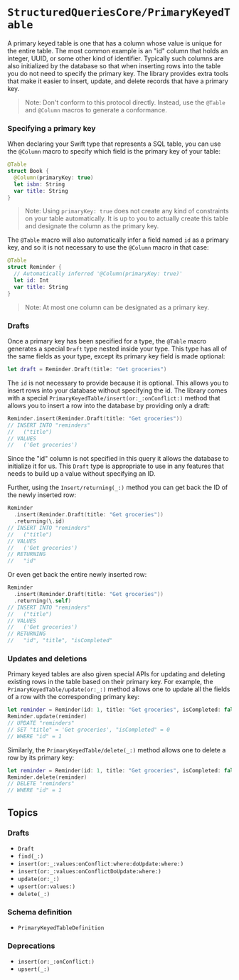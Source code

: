 # ``StructuredQueriesCore/PrimaryKeyedTable``

A primary keyed table is one that has a column whose value is unique for the entire table. The most
common example is an "id" column that holds an integer, UUID, or some other kind of identifier.
Typically such columns are also initialized by the database so that when inserting rows into the
table you do not need to specify the primary key. The library provides extra tools that make it
easier to insert, update, and delete records that have a primary key.

> Note: Don't conform to this protocol directly. Instead, use the `@Table` and `@Column` macros to
> generate a conformance.

### Specifying a primary key

When declaring your Swift type that represents a SQL table, you can use the `@Column` macro to
specify which field is the primary key of your table:

```swift
@Table
struct Book {
  @Column(primaryKey: true)
  let isbn: String
  var title: String
}
```

> Note: Using `primaryKey: true` does not create any kind of constraints on your table
> automatically. It is up to you to actually create this table and designate the column as the
> primary key.

The `@Table` macro will also automatically infer a field named `id` as a primary key, and so it is
not necessary to use the `@Column` macro in that case:

```swift
@Table
struct Reminder {
  // Automatically inferred '@Column(primaryKey: true)'
  let id: Int
  var title: String
}
```

> Note: At most one column can be designated as a primary key.

### Drafts

Once a primary key has been specified for a type, the `@Table` macro generates a special `Draft`
type nested inside your type. This type has all of the same fields as your type, except its primary
key field is made optional:

```swift
let draft = Reminder.Draft(title: "Get groceries")
```

The `id` is not necessary to provide because it is optional. This allows you to insert rows into
your database without specifying the id. The library comes with a special
``PrimaryKeyedTable/insert(or:_:onConflict:)`` method that allows you to insert a row
into the database by providing only a draft:

```swift
Reminder.insert(Reminder.Draft(title: "Get groceries"))
// INSERT INTO "reminders"
//   ("title")
// VALUES
//   ('Get groceries')
```

Since the "id" column is not specified in this query it allows the database to initialize it for us.
This `Draft` type is appropriate to use in any features that needs to build up a value without
specifying an ID.

Further, using the ``Insert/returning(_:)`` method you can get back the ID of the newly inserted
row:

```swift
Reminder
  .insert(Reminder.Draft(title: "Get groceries"))
  .returning(\.id)
// INSERT INTO "reminders"
//   ("title")
// VALUES
//   ('Get groceries')
// RETURNING
//   "id"
```

Or even get back the entire newly inserted row:

```swift
Reminder
  .insert(Reminder.Draft(title: "Get groceries"))
  .returning(\.self)
// INSERT INTO "reminders"
//   ("title")
// VALUES
//   ('Get groceries')
// RETURNING
//   "id", "title", "isCompleted"
```

### Updates and deletions

Primary keyed tables are also given special APIs for updating and deleting existing rows in the
table based on their primary key. For example, the ``PrimaryKeyedTable/update(or:_:)`` method
allows one to update all the fields of a row with the corresponding primary key:

```swift
let reminder = Reminder(id: 1, title: "Get groceries", isCompleted: false)
Reminder.update(reminder)
// UPDATE "reminders"
// SET "title" = 'Get groceries', "isCompleted" = 0
// WHERE "id" = 1
```

Similarly, the ``PrimaryKeyedTable/delete(_:)`` method allows one to delete a row by its primary
key:

```swift
let reminder = Reminder(id: 1, title: "Get groceries", isCompleted: false)
Reminder.delete(reminder)
// DELETE "reminders"
// WHERE "id" = 1
```

## Topics

### Drafts

- ``Draft``
- ``find(_:)``
- ``insert(or:_:values:onConflict:where:doUpdate:where:)``
- ``insert(or:_:values:onConflictDoUpdate:where:)``
- ``update(or:_:)``
- ``upsert(or:values:)``
- ``delete(_:)``

### Schema definition

- ``PrimaryKeyedTableDefinition``

### Deprecations

- ``insert(or:_:onConflict:)``
- ``upsert(_:)``
